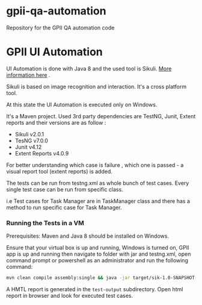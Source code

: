 # gpii-qa-automation
Repository for the GPII QA automation code
# GPII UI Automation
UI Automation is done with Java 8 and the used tool is Sikuli. [More information here](http://sikulix.com/quickstart/) .

Sikuli is based on image recognition and interaction. It's a cross platform tool.

 
At this state the UI Automation is executed only on Windows.
 
It's a Maven project. Used 3rd party dependencies are TestNG, Junit, Extent reports and their versions are as follow : 
 - Sikuli v2.0.1
- TesNG  v7.0.0
- Junit v4.12
-  Extent Reports v4.0.9


For better understanding which case is failure , which one is passed - a visual report tool (extent reports) is added.

The tests can be run from testng.xml as whole bunch of test cases.
Every single test case can be run from specific class.

i.e Test cases for Task Manager are in TaskManager class and there has a method to run specific case for Task Manager.


### Running the Tests in a VM
Prerequisites: Maven and Java 8 should be installed on Windows.

Ensure that your virtual box is up and running, Windows is turned on, GPII app is up and running then navigate to folder with jar and testng.xml, open command prompt or powershell as an administrator and run the following command: 
```bash
mvn clean compile assembly:single && java -jar target/sik-1.0-SNAPSHOT-jar-with-dependencies.jar testng.xml
```


A HMTL report is generated in the `test-output` subdirectory. Open html report in browser and look for executed test cases.
